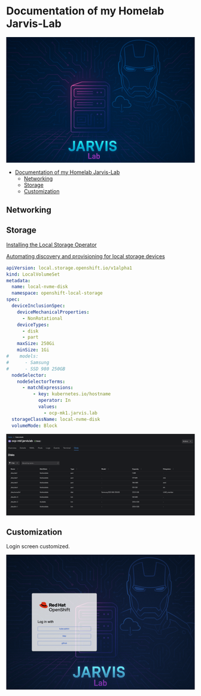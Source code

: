 # Documentation of my Homelab Jarvis-Lab

![cover](/assets/cover-jarvis-lab-ironman.png)

- [Documentation of my Homelab Jarvis-Lab](#documentation-of-my-homelab-jarvis-lab)
  - [Networking](#networking)
  - [Storage](#storage)
  - [Customization](#customization)

## Networking



## Storage

[Installing the Local Storage Operator](https://docs.redhat.com/en/documentation/openshift_container_platform/4.18/html/storage/configuring-persistent-storage#local-storage-install_persistent-storage-local)

[Automating discovery and provisioning for local storage devices](https://docs.redhat.com/en/documentation/openshift_container_platform/4.18/html/storage/configuring-persistent-storage#local-storage-discovery_persistent-storage-local)

```yaml
apiVersion: local.storage.openshift.io/v1alpha1
kind: LocalVolumeSet
metadata:
  name: local-nvme-disk
  namespace: openshift-local-storage
spec:
  deviceInclusionSpec:
    deviceMechanicalProperties:
      - NonRotational
    deviceTypes:
      - disk
      - part
    maxSize: 250Gi
    minSize: 1Gi
#    models:
#      - Samsung
#      - SSD 980 250GB
  nodeSelector:
    nodeSelectorTerms:
      - matchExpressions:
          - key: kubernetes.io/hostname
            operator: In
            values:
              - ocp-mk1.jarvis.lab
  storageClassName: local-nvme-disk
  volumeMode: Block
```

![local-disks](/assets/node-disks.png)

## Customization

Login screen customized.

![login-screen](/assets/login-screen.png)